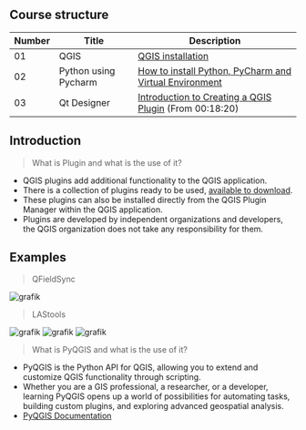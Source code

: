 ## Course structure

|Number|Title|Description|
|------|------|-----------|
|01|QGIS|[QGIS installation](https://www.youtube.com/watch?v=Erwg2BRLnNA&list=PLCxnvDblgXGQHKgnbRTFB6a6AeKqYy9-9&index=18)|
|02|Python using Pycharm|[How to install Python, PyCharm and Virtual Environment](https://youtu.be/rj1YDH5ts7Y?si=pBxl3oTa9T2KrXK2)|
|03|Qt Designer|[Introduction to Creating a QGIS Plugin](https://youtu.be/g8tbzx3fudY?si=OPP-c4eqjYM1mQ9V) (From 00:18:20)|

## Introduction

> What is Plugin and what is the use of it?

* QGIS plugins add additional functionality to the QGIS application.
* There is a collection of plugins ready to be used, [available to download](https://plugins.qgis.org/plugins/).
* These plugins can also be installed directly from the QGIS Plugin Manager within the QGIS application.
* Plugins are developed by independent organizations and developers, the QGIS organization does not take any responsibility for them.

## Examples
> QFieldSync
  
![grafik](https://github.com/Hamidrezaostadabbas/FOSS4G_Asia_2023/assets/104430434/043be04a-7987-4ccd-8a00-d70dd6af69a8)

> LAStools

![grafik](https://github.com/Hamidrezaostadabbas/FOSS4G_Asia_2023/assets/104430434/5f6d55e6-7c97-4be1-827b-2ce698c3fa2e)
![grafik](https://github.com/Hamidrezaostadabbas/FOSS4G_Asia_2023/assets/104430434/6fb569ef-c0ec-4ac2-b0b4-94a2983bfac5)
![grafik](https://github.com/Hamidrezaostadabbas/FOSS4G_Asia_2023/assets/104430434/b1aad132-1c84-4941-b02d-de24d21d3a68)

> What is PyQGIS and what is the use of it?

* PyQGIS is the Python API for QGIS, allowing you to extend and customize QGIS functionality through scripting.
* Whether you are a GIS professional, a researcher, or a developer, learning PyQGIS opens up a world of possibilities for automating tasks, building custom plugins, and exploring advanced geospatial analysis.
* [PyQGIS Documentation](https://docs.qgis.org/3.28/en/docs/pyqgis_developer_cookbook/index.html)
  
